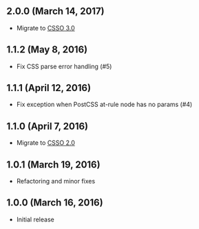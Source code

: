 ## 2.0.0 (March 14, 2017)

- Migrate to [CSSO 3.0](https://github.com/css/csso/releases/tag/v3.0.0)

## 1.1.2 (May 8, 2016)

- Fix CSS parse error handling (#5)

## 1.1.1 (April 12, 2016)

- Fix exception when PostCSS at-rule node has no params (#4)

## 1.1.0 (April 7, 2016)

- Migrate to [CSSO 2.0](https://github.com/css/csso/releases/tag/v2.0.0)

## 1.0.1 (March 19, 2016)

- Refactoring and minor fixes

## 1.0.0 (March 16, 2016)

- Initial release
